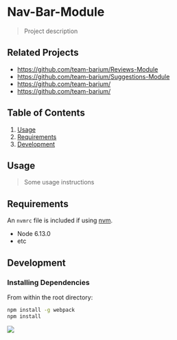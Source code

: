 # Nav-Bar-Module

> Project description

## Related Projects

- https://github.com/team-barium/Reviews-Module
- https://github.com/team-barium/Suggestions-Module
- https://github.com/team-barium/
- https://github.com/team-barium/

## Table of Contents

1. [Usage](#Usage)
1. [Requirements](#requirements)
1. [Development](#development)

## Usage

> Some usage instructions

## Requirements

An `nvmrc` file is included if using [nvm](https://github.com/creationix/nvm).

- Node 6.13.0
- etc

## Development

### Installing Dependencies

From within the root directory:

```sh
npm install -g webpack
npm install
```

![](abibasReadMe.gif)
